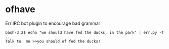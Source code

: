 ofhave
======

Err IRC bot plugin to encourage bad grammar

```
bash-3.2$ echo "we should have fed the ducks, in the park" | err.py -T
...
Talk to  me >>you should of fed the ducks!
```
